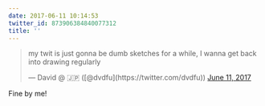 ```yaml
---
date: 2017-06-11 10:14:53
twitter_id: 873906384840077312
title: ''
---
```


<blockquote class="twitter-tweet"><p lang="en" dir="ltr">my twit is just gonna be dumb sketches for a while, I wanna get back into drawing regularly</p>&mdash; David @ 🇯🇵 ([@dvdfu](https://twitter.com/dvdfu)) <a href="https://twitter.com/dvdfu/status/873733152233148416?ref_src=twsrc%5Etfw">June 11, 2017</a></blockquote>
<script async src="https://platform.twitter.com/widgets.js" charset="utf-8"></script>

Fine by me!
